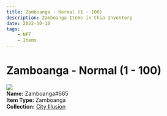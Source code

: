 ```yaml
---
title: Zamboanga - Normal (1 - 100)
description: Zamboanga Items in Chia Inventory
date: 2022-10-10
tags:
    - NFT
    - Items
---
```


# Zamboanga - Normal (1 - 100)
<div class="item_thumbnail">
<img loading="lazy" src="https://nnvi44g7losvc33afa3pkiyf23ftkd3whapeou42jitbbsxwyf3q.arweave.net/a2qOcN9bpVFvYCg29SMF1ss1D3Y4HkdTmkomEMr2wXc"><br/>
<div><strong>Name:</strong> Zamboanga#665</div>
<div><strong>Item Type:</strong> Zamboanga</div>
<div><strong>Collection:</strong> <a href="https://www.spacescan.io/xch/nft/collection/col1lend2dcn558km4wcwta4xnkfv3xpcmlp9kyt0m909emvfxechlyqdl5ndg">City Illusion</a></div>
</div>

